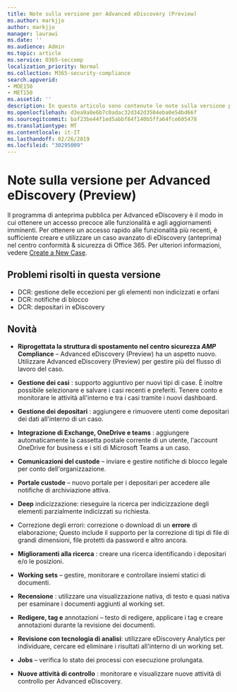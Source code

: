 ```yaml
---
title: Note sulla versione per Advanced eDiscovery (Preview)
ms.author: markjjo
author: markjjo
manager: laurawi
ms.date: ''
ms.audience: Admin
ms.topic: article
ms.service: O365-seccomp
localization_priority: Normal
ms.collection: M365-security-compliance
search.appverid:
- MOE150
- MET150
ms.assetid: ''
description: In questo articolo sono contenute le note sulla versione per Advanced eDiscovery (Preview).
ms.openlocfilehash: d3ea9a8e6b7c0adac32d342d3504eba0e54bd66f
ms.sourcegitcommit: baf23be44f1ed5abbf84f140b5ffa64fce605478
ms.translationtype: MT
ms.contentlocale: it-IT
ms.lasthandoff: 02/26/2019
ms.locfileid: "30295009"
---
```

# <a name="release-notes-for-advanced-ediscovery-preview"></a>Note sulla versione per Advanced eDiscovery (Preview)

Il programma di anteprima pubblica per Advanced eDiscovery è il modo in cui ottenere un accesso precoce alle funzionalità e agli aggiornamenti imminenti. Per ottenere un accesso rapido alle funzionalità più recenti, è sufficiente creare e utilizzare un caso avanzato di eDiscovery (anteprima) nel centro conformità & sicurezza di Office 365. Per ulteriori informazioni, vedere [Create a New Case](create-new-ediscovery-case.md).

## <a name="issues-fixed-in-this-release"></a>Problemi risolti in questa versione

- DCR: gestione delle eccezioni per gli elementi non indicizzati e orfani
- DCR: notifiche di blocco
- DCR: depositari in eDiscovery

## <a name="whats-new"></a>Novità

- **Riprogettata la struttura di spostamento nel centro sicurezza _AMP_ Compliance** – Advanced eDiscovery (Preview) ha un aspetto nuovo. Utilizzare Advanced eDiscovery (Preview) per gestire più del flusso di lavoro del caso.

- **Gestione dei casi** : supporto aggiuntivo per nuovi tipi di case. È inoltre possibile selezionare e salvare i casi recenti e preferiti. Tenere conto e monitorare le attività all'interno e tra i casi tramite i nuovi dashboard.

- **Gestione dei depositari** : aggiungere e rimuovere utenti come depositari dei dati all'interno di un caso.

- **Integrazione di Exchange, OneDrive e teams** : aggiungere automaticamente la cassetta postale corrente di un utente, l'account OneDrive for business e i siti di Microsoft Teams a un caso. 

- **Comunicazioni del custode** – inviare e gestire notifiche di blocco legale per conto dell'organizzazione.

- **Portale custode** – nuovo portale per i depositari per accedere alle notifiche di archiviazione attiva.

- **Deep** indicizzazione: rieseguire la ricerca per indicizzazione degli elementi parzialmente indicizzati su richiesta.

- Correzione degli errori: correzione o download di un **errore** di elaborazione; Questo include il supporto per la correzione di tipi di file di grandi dimensioni, file protetti da password e altro ancora. 

- **Miglioramenti alla ricerca** : creare una ricerca identificando i depositari e/o le posizioni.

- **Working sets** – gestire, monitorare e controllare insiemi statici di documenti.

- **Recensione** : utilizzare una visualizzazione nativa, di testo e quasi nativa per esaminare i documenti aggiunti al working set.

- **Redigere, tag e** annotazioni – testo di redigere, applicare i tag e creare annotazioni durante la revisione dei documenti.
  
- **Revisione con tecnologia di analisi**: utilizzare eDiscovery Analytics per individuare, cercare ed eliminare i risultati all'interno di un working set.

- **Jobs** – verifica lo stato dei processi con esecuzione prolungata.

- **Nuove attività di controllo** : monitorare e visualizzare nuove attività di controllo per Advanced eDiscovery.

